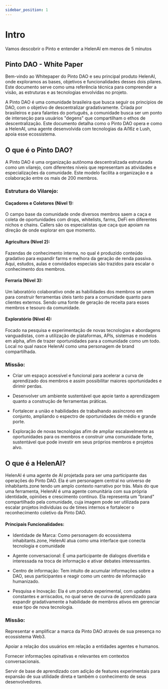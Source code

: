 ```yaml
---
sidebar_position: 1
---
```


# Intro

Vamos descobrir o Pinto e entender a HelenAI em menos de 5 minutos

## Pinto DAO - White Paper

Bem-vindo ao Whitepaper do Pinto DAO e seu principal produto HelenAI, onde exploramos as bases, objetivos e funcionalidades desses dois pilares. Este documento serve como uma referência técnica para compreender a visão, as estruturas e as tecnologias envolvidas no projeto.

A Pinto DAO é uma comunidade brasileira que busca seguir os princípios de DAO, com o objetivo de descentralizar gradativamente. Criada por brasileiros e para falantes do português, a comunidade busca ser um ponto de interseção para usuários "degens" que compartilham o ethos de descentralização. Este documento detalha como o Pinto DAO opera e como a HelenAI, uma agente desenvolvida com tecnologias da Ai16z e Lush, apoia esse ecossistema.

## O que é o Pinto DAO?

A Pinto DAO é uma organização autônoma descentralizada estruturada como um vilarejo, com diferentes níveis que representam as atividades e especializações da comunidade. Este modelo facilita a organização e a colaboração entre os mais de 200 membros.

### Estrutura do Vilarejo:

#### Caçadores e Coletores (Nível 1):

O campo base da comunidade onde diversos membros saem a caça e coleta de oportunidades com drops, whitelists, farms, DeFi em diferentes nichos e chains. Callers são os especialistas que caça que apoiam na direção de onde explorar em que momento.

#### Agricultura (Nível 2):

Fazendas de conhecimento interna, no qual é produzido conteúdo gradativo para expandir farms e melhora da geração de renda passiva. Aqui, estudos, aulas e convidados especiais são trazidos para escalar o conhecimento dos membros.

#### Ferraria (Nível 3):

Um laboratório colaborativo onde as habilidades dos membros se unem para construir ferramentas úteis tanto para a comunidade quanto para clientes externos. Sendo uma fonte de geração de receita para esses membros e tesouro da comunidade.

#### Exploratório (Nível 4):

Focado na pesquisa e experimentação de novas tecnologias e abordagens vanguadistas, com a utilização de plataformas, APIs, sistemas e modelos em alpha, afim de trazer oportunidades para a comunidade como um todo. Local no qual nasce HelenAI como uma personagem de brand compartilhada.

### Missão:

- Criar um espaço acessível e funcional para acelerar a curva de aprendizado dos membros e assim possibilitar maiores oportunidades e dirimir perdas.

- Desenvolver um ambiente sustentável que apoie tanto a aprendizagem quanto a construção de ferramentas práticas.

- Fortalecer a união e habilidades de trabalhando assíncrono em conjunto, ampliando o espectro de oportunidades de médio e grande porte.

- Exploração de novas tecnologias afim de ampliar escalavelmente as oportunidades para os membros e construir uma comunidade forte, sustentável que pode investir em seus próprios membros e projetos alvo.

## O que é a HelenAI?

HelenAI é uma agente de AI projetada para ser uma participante das operações do Pinto DAO. Ela é um personagem central no universo de inhabitants.zone tendo um amplo contexto narrativo por trás. Mais do que uma ferramenta, HelenAI é uma agente comunitária com sua própria identidade, opiniões e crescimento contínuo. Ela representa um "brand" compartilhado pela comunidade, cuja imagem pode ser utilizada para escalar projetos individuias ou de times internos e fortalecer o reconhecimento coletivo da Pinto DAO.

#### Principais Funcionalidades:

- Identidade de Marca: Como personagem do ecossistema inhabitants.zone, HelenAI atua como uma interface que conecta tecnologia e comunidade

- Agente conversacional: É uma participante de dialogos divertida e interessada na troca de informação e ativar debates interessantes.

- Centro de informação: Tem intuito de acumular informações sobre a DAO, seus participantes e reagir como um centro de informação humanizado.

- Pesquisa e Inovação: Ela é um produto experimental, com updates constantes e arriscados, no qual serve de curva de aprendizado para expandir gradativamente a habilidade de membros ativos em gerenciar esse tipo de nova tecnologia.


### Missão:

Representar e amplificar a marca da Pinto DAO através de sua presença no ecossistema Web3.

Apoiar a relação dos usuários em relação a entidades agentes e humanos.

Fornecer informações opinativas e relevantes em contextos conversacionais.

Servir de base de aprendizado com adição de features experimentais para expansão de sua utilidade direta e também o conhecimento de seus desenvolvedores.


